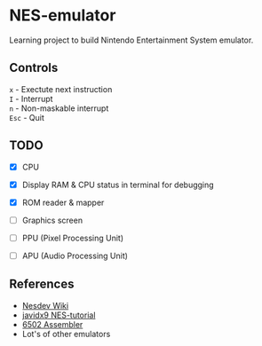 # NES-emulator

Learning project to build Nintendo Entertainment System emulator.

## Controls

`x` - Exectute next instruction<br>
`I` - Interrupt<br>
`n` - Non-maskable interrupt<br>
`Esc` - Quit  

## TODO

- [x] CPU
- [x] Display RAM & CPU status in terminal for debugging
- [x] ROM reader & mapper
- [ ] Graphics screen
- [ ] PPU (Pixel Processing Unit)
- [ ] APU (Audio Processing Unit)


## References

- [Nesdev Wiki](http://wiki.nesdev.com/w/index.php/Nesdev_Wiki)<br>
- [javidx9 NES-tutorial](https://www.youtube.com/watch?v=nViZg02IMQo&list=PLrOv9FMX8xJHqMvSGB_9G9nZZ_4IgteYf)<br>
- [6502 Assembler](https://www.masswerk.at/6502/assembler.html)
- Lot's of other emulators
